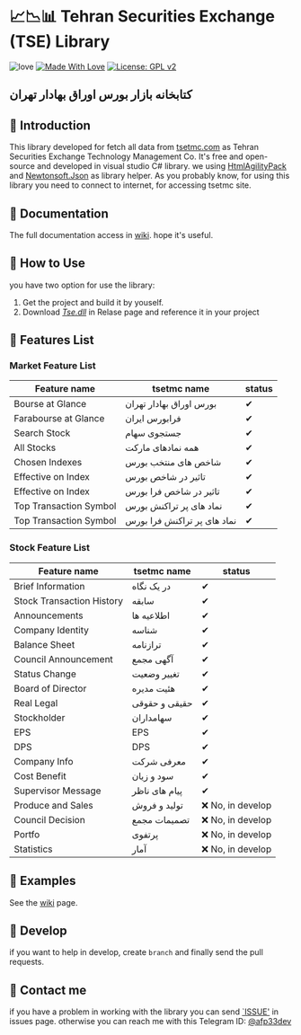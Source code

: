 # 📈📉📊 Tehran Securities Exchange (TSE) Library

![love](https://ci.appveyor.com/api/projects/status/32r7s2skrgm9ubva?svg=true)
[![Made With Love](https://img.shields.io/badge/Made%20With-Love-orange.svg)](https://github.com/chetanraj/awesome-github-badges)
[![License: GPL v2](https://img.shields.io/badge/License-GPL%20v2-blue.svg)](https://github.com/AFP33/TSE/blob/master/LICENSE)

## کتابخانه بازار بورس اوراق بهادار تهران

## 📌 Introduction
This library developed for fetch all data from [tsetmc.com](http://www.tsetmc.com/) as Tehran Securities Exchange Technology Management Co. It's free and open-source and developed in visual studio C# library. we using [HtmlAgilityPack](https://html-agility-pack.net/) and [Newtonsoft.Json](https://github.com/JamesNK/Newtonsoft.Json) as library helper. As you probably know, for using this library you need to connect to internet, for accessing tsetmc site.

## 📝 Documentation 
The full documentation access in [wiki](https://github.com/AFP33/TSE/wiki). hope it's useful.

## 📌 How to Use
you have two option for use the library:
1. Get the project and build it by youself.
2. Download [*Tse.dll*](https://github.com/AFP33/TSE/releases) in Relase page and reference it in your project

## 📌 Features List

### Market Feature List
<table>
   <thead>
      <tr>
         <th>Feature name</th>
         <th>tsetmc name</th>
         <th>status</th>
      </tr>
   </thead>
   <tbody>
      <tr> <td>Bourse at Glance</td> <td>بورس اوراق بهادار تهران</td> <td>✔</td> </tr>
      <tr> <td>Farabourse at Glance</td> <td>فرابورس ایران</td> <td>✔</td> </tr>
      <tr> <td>Search Stock</td> <td>جستجوی سهام</td> <td>✔</td> </tr>
      <tr> <td>All Stocks</td> <td>همه نمادهای مارکت</td> <td>✔</td> </tr>
      <tr> <td>Chosen Indexes</td> <td>شاخص های منتخب بورس</td> <td>✔</td> </tr>
      <tr> <td>Effective on Index</td> <td>تاثیر در شاخص بورس</td> <td>✔</td> </tr>
      <tr> <td>Effective on Index</td> <td>تاثیر در شاخص فرا بورس</td> <td>✔</td> </tr>
      <tr> <td>Top Transaction Symbol</td> <td>نماد های پر تراکنش بورس</td> <td>✔</td> </tr>
      <tr> <td>Top Transaction Symbol</td> <td>نماد های پر تراکنش فرا بورس</td> <td>✔</td> </tr>
   </tbody>
</table>

### Stock Feature List

<table>
   <thead>
      <tr>
         <th>Feature name</th>
         <th>tsetmc name</th>
         <th>status</th>
      </tr>
   </thead>
   <tbody>
      <tr> <td>Brief Information</td> <td>در یک نگاه</td> <td>✔</td> </tr>
      <tr> <td>Stock Transaction History</td> <td>سابقه</td> <td>✔</td> </tr>
      <tr> <td>Announcements</td> <td>اطلاعیه ها</td><td>✔</td> </tr>
      <tr> <td>Company Identity</td> <td>شناسه</td><td>✔</td> </tr>
      <tr> <td>Balance Sheet</td> <td>ترازنامه</td><td>✔</td> </tr>
      <tr> <td>Council Announcement</td> <td>آگهی مجمع</td><td>✔</td> </tr>
      <tr> <td>Status Change</td> <td>تغییر وضعیت</td><td>✔</td> </tr>
      <tr> <td>Board of Director</td> <td>هئیت مدیره</td><td>✔</td> </tr>
      <tr> <td>Real Legal</td> <td>حقیقی و حقوقی</td><td>✔</td> </tr>
      <tr> <td>Stockholder</td> <td>سهامداران</td><td>✔</td> </tr>
      <tr> <td>EPS</td> <td>EPS</td><td>✔</td> </tr>
      <tr> <td>DPS</td> <td>DPS</td><td>✔</td> </tr>
      <tr> <td>Company Info</td> <td>معرفی شرکت</td><td>✔</td> </tr>
      <tr> <td>Cost Benefit</td> <td>سود و زیان</td><td>✔</td> </tr>
      <tr> <td>Supervisor Message</td> <td>پیام های ناظر</td><td>✔</td> </tr>
      <tr> <td>Produce and Sales</td> <td>تولید و فروش</td><td>❌ No, in develop</td> </tr>
      <tr> <td>Council Decision</td> <td>تصمیمات مجمع</td><td>❌ No, in develop</td> </tr>
      <tr> <td>Portfo</td> <td>پرتفوی</td><td>❌ No, in develop</td> </tr>
      <tr> <td>Statistics</td> <td>آمار</td><td>❌ No, in develop</td> </tr>
   </tbody>
</table>

## 📌 Examples
   See the [wiki](https://github.com/AFP33/TSE/wiki) page.

## 📌 Develop
if you want to help in develop, create `branch` and finally send the pull requests.

## 📌 Contact me
if you have a problem in working with the library you can send [`ISSUE'](https://github.com/AFP33/TSE/issues) in issues page.
otherwise you can reach me with this Telegram ID: [@afp33dev](https://telegram.me/afp33dev)
